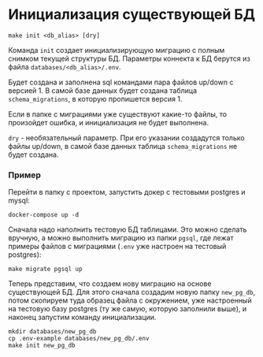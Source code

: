 # Инициализация существующей БД
```
make init <db_alias> [dry]
```
Команда `init` создает инициализирующую миграцию с полным снимком текущей структуры БД. Параметры коннекта к БД берутся из файла `databases/<db_alias>/.env`.

Будет создана и заполнена sql командами пара файлов up/down с версией 1. В самой базе данных будет создана таблица `schema_migrations`, в которую пропишется версия 1.

Если в папке с миграциями уже существуют какие-то файлы, то произойдет ошибка, и инициализация не будет выполнена.

`dry` - необязательный параметр. При его указании создадутся только файлы up/down, в самой базе данных таблица `schema_migrations` не будет создана.

### Пример
Перейти в папку с проектом, запустить докер с тестовыми postgres и mysql:
```
docker-compose up -d
```

Сначала надо наполнить тестовую БД таблицами. Это можно сделать вручную, а можно выполнить миграцию из папки `pgsql`, где лежат примеры файлов с миграциями (`.env` уже настроен на тестовый postgres):
```
make migrate pgsql up
```

Теперь представим, что создаем нову миграцию на основе существующей БД. Для этого сначала создадим новую папку `new_pg_db`, потом скопируем туда образец файла с окружением, уже настроенный на тестовую базу postgres (ту же самую, которую заполнили выше), и наконец запустим команду инициализации.
```
mkdir databases/new_pg_db
cp .env-example databases/new_pg_db/.env
make init new_pg_db
```